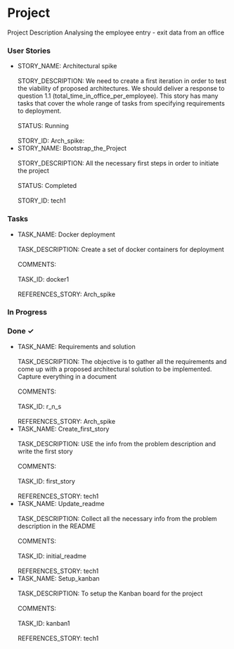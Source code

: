 # Project

Project Description
Analysing the employee entry - exit data from an office

<!---
TEMPLATES for STORIES and TASKS

User story
- STORY_NAME:  <br/><br/> STORY_DESCRIPTION:  <br/><br/> STATUS:  <br/><br/>  STORY_ID:
Possible STATUSes: Prospective, Running, Completed, Cancelled

Task
- TASK_NAME: <br/><br/> TASK_DESCRIPTION: <br/><br/> COMMENTS:  <br/><br/>  TASK_ID:  <br/><br/> REFERENCES_STORY: (related STORY_ID)
-->


### User Stories

- STORY_NAME: Architectural spike <br/><br/> STORY_DESCRIPTION: We need to create a first iteration in order to test the viability of proposed architectures. We should deliver a response to  question 1.1 (total_time_in_office_per_employee). This story has many tasks that cover the whole range of tasks from specifying requirements to deployment. <br/><br/> STATUS: Running  <br/><br/>  STORY_ID: Arch_spike:  
- STORY_NAME: Bootstrap_the_Project <br/><br/> STORY_DESCRIPTION: All the necessary first steps in order to initiate the project <br/><br/> STATUS: Completed <br/><br/>  STORY_ID: tech1  

### Tasks
- TASK_NAME: Docker deployment <br/><br/> TASK_DESCRIPTION: Create a set of docker containers for deployment <br/><br/> COMMENTS:  <br/><br/>  TASK_ID: docker1 <br/><br/> REFERENCES_STORY: Arch_spike 

### In Progress


### Done ✓

- TASK_NAME: Requirements and solution <br/><br/> TASK_DESCRIPTION: The objective is to gather all the requirements and come up with a proposed architectural solution to be implemented. Capture everything in a document<br/><br/> COMMENTS:  <br/><br/>  TASK_ID: r_n_s <br/><br/> REFERENCES_STORY: Arch_spike  
- TASK_NAME: Create_first_story <br/><br/> TASK_DESCRIPTION: USE the info from the problem description and write the first story  <br/><br/> COMMENTS:  <br/><br/>  TASK_ID: first_story  <br/><br/> REFERENCES_STORY: tech1  
- TASK_NAME: Update_readme <br/><br/> TASK_DESCRIPTION: Collect all the necessary info from the problem description in the README <br/><br/> COMMENTS:  <br/><br/>  TASK_ID: initial_readme  <br/><br/> REFERENCES_STORY: tech1  
- TASK_NAME: Setup_kanban <br/><br/> TASK_DESCRIPTION: To setup the Kanban board for the project <br/><br/> COMMENTS:  <br/><br/>  TASK_ID: kanban1  <br/><br/> REFERENCES_STORY: tech1  

